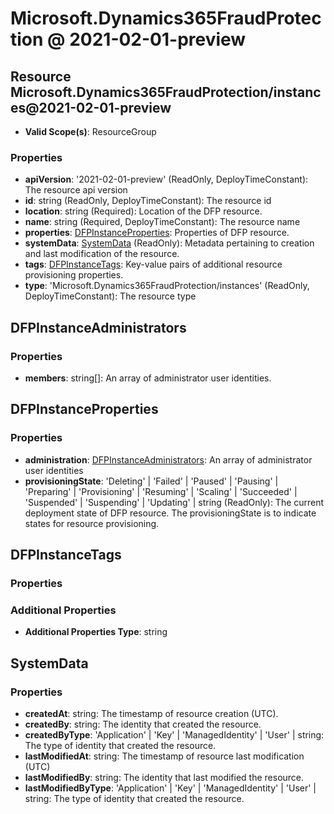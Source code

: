 # Microsoft.Dynamics365FraudProtection @ 2021-02-01-preview

## Resource Microsoft.Dynamics365FraudProtection/instances@2021-02-01-preview
* **Valid Scope(s)**: ResourceGroup
### Properties
* **apiVersion**: '2021-02-01-preview' (ReadOnly, DeployTimeConstant): The resource api version
* **id**: string (ReadOnly, DeployTimeConstant): The resource id
* **location**: string (Required): Location of the DFP resource.
* **name**: string (Required, DeployTimeConstant): The resource name
* **properties**: [DFPInstanceProperties](#dfpinstanceproperties): Properties of DFP resource.
* **systemData**: [SystemData](#systemdata) (ReadOnly): Metadata pertaining to creation and last modification of the resource.
* **tags**: [DFPInstanceTags](#dfpinstancetags): Key-value pairs of additional resource provisioning properties.
* **type**: 'Microsoft.Dynamics365FraudProtection/instances' (ReadOnly, DeployTimeConstant): The resource type

## DFPInstanceAdministrators
### Properties
* **members**: string[]: An array of administrator user identities.

## DFPInstanceProperties
### Properties
* **administration**: [DFPInstanceAdministrators](#dfpinstanceadministrators): An array of administrator user identities
* **provisioningState**: 'Deleting' | 'Failed' | 'Paused' | 'Pausing' | 'Preparing' | 'Provisioning' | 'Resuming' | 'Scaling' | 'Succeeded' | 'Suspended' | 'Suspending' | 'Updating' | string (ReadOnly): The current deployment state of DFP resource. The provisioningState is to indicate states for resource provisioning.

## DFPInstanceTags
### Properties
### Additional Properties
* **Additional Properties Type**: string

## SystemData
### Properties
* **createdAt**: string: The timestamp of resource creation (UTC).
* **createdBy**: string: The identity that created the resource.
* **createdByType**: 'Application' | 'Key' | 'ManagedIdentity' | 'User' | string: The type of identity that created the resource.
* **lastModifiedAt**: string: The timestamp of resource last modification (UTC)
* **lastModifiedBy**: string: The identity that last modified the resource.
* **lastModifiedByType**: 'Application' | 'Key' | 'ManagedIdentity' | 'User' | string: The type of identity that created the resource.


